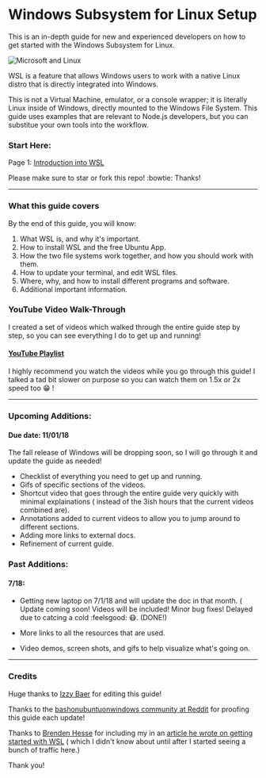 # Windows Subsystem for Linux Setup

This is an in-depth guide for new and experienced developers on how to get started with the Windows Subsystem for Linux.

![Microsoft and Linux](https://i.imgur.com/GOij8My.png)

WSL is a feature that allows Windows users to work with a native Linux distro that is directly integrated into Windows.

This is not a Virtual Machine, emulator, or a console wrapper; it is literally Linux inside of Windows, directly mounted to the Windows File System. This guide uses examples that are relevant to Node.js developers, but you can substitue your own tools into the workflow.

### Start Here:

Page 1: [Introduction into WSL](./readmes/01_preface.md) 

Please make sure to star or fork this repo! :bowtie: Thanks!

---


### What this guide covers

By the end of this guide, you will know:

1. What WSL is, and why it's important.
1. How to install WSL and the free Ubuntu App.
1. How the two file systems work together, and how you should work with them.
1. How to update your terminal, and edit WSL files.
1. Where, why, and how to install different programs and software.
1. Additional important information.

### YouTube Video Walk-Through
I created a set of videos which walked through the entire guide step by step, so you can see everything I do to get up and running! 

#### [YouTube Playlist](https://www.youtube.com/watch?v=ixqKqHfCDWM&list=PLOOqtDuWOt4auhgOzv8NdCDhBYgblR6Fd&index=1) 

I highly recommend you watch the videos while you go through this guide! I talked a tad bit slower on purpose so you can watch them on 1.5x or 2x speed too :grin: !

---

### Upcoming Additions:

#### Due date: 11/01/18

The fall release of Windows will be dropping soon, so I will go through it and update the guide as needed!

- Checklist of everything you need to get up and running.
- Gifs of specific sections of the videos.
- Shortcut video that goes through the entire guide very quickly with minimal explainations ( instead of the 3ish hours that the current videos combined are).
- Annotations added to current videos to allow you to jump around to different sections.
- Adding more links to external docs.
- Refinement of current guide.


### Past Additions:

#### 7/18: 
- Getting new laptop on 7/1/18 and will update the doc in that month. ( Update coming soon! Videos will be included! Minor bug fixes! Delayed due to catcing a cold :feelsgood: :mask:. (DONE!)

- More links to all the resources that are used.
- Video demos, screen shots, and gifs to help visualize what's going on.

---

### Credits
Huge thanks to [Izzy Baer](https://github.com/izzybaer) for editing this guide!

Thanks to the [bashonubuntuonwindows community at Reddit](https://www.reddit.com/r/bashonubuntuonwindows/) for proofing this guide each update!

Thanks to [Brenden Hesse](https://twitter.com/Brendan_LH) for including my in an [article he wrote on getting started with WSL](https://lifehacker.com/how-to-get-started-with-the-windows-subsystem-for-linux-1828952698) ( which I didn't know about until after I started seeing a bunch of traffic here.)

Thank you!
